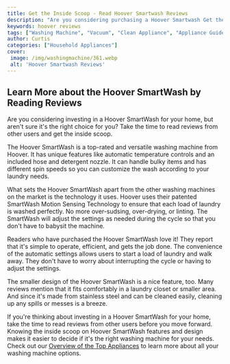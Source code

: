 ```yaml
---
title: Get the Inside Scoop - Read Hoover Smartwash Reviews
description: "Are you considering purchasing a Hoover Smartwash Get the inside scoop and read our reviews to learn how this innovative carpet cleaning system can make your life a bit easier"
keywords: hoover reviews
tags: ["Washing Machine", "Vacuum", "Clean Appliance", "Appliance Guide", "Appliance Reviews"]
author: Curtis
categories: ["Household Appliances"]
cover: 
 image: /img/washingmachine/361.webp
 alt: 'Hoover Smartwash Reviews'
---
```

## Learn More about the Hoover SmartWash by Reading Reviews 
Are you considering investing in a Hoover SmartWash for your home, but aren't sure it's the right choice for you? Take the time to read reviews from other users and get the inside scoop.

The Hoover SmartWash is a top-rated and versatile washing machine from Hoover. It has unique features like automatic temperature controls and an included hose and detergent nozzle. It can handle bulky items and has different spin speeds so you can customize the wash according to your laundry needs. 

What sets the Hoover SmartWash apart from the other washing machines on the market is the technology it uses. Hoover uses their patented SmartWash Motion Sensing Technology to ensure that each load of laundry is washed perfectly. No more over-sudsing, over-drying, or linting. The SmartWash will adjust the settings as needed during the cycle so that you don't have to babysit the machine. 

Readers who have purchased the Hoover SmartWash love it! They report that it's simple to operate, efficient, and gets the job done. The convenience of the automatic settings allows users to start a load of laundry and walk away. They don't have to worry about interrupting the cycle or having to adjust the settings. 

The smaller design of the Hoover SmartWash is a nice feature, too. Many reviews mention that it fits comfortably in a laundry closet or smaller area. And since it's made from stainless steel and can be cleaned easily, cleaning up any spills or messes is a breeze.

If you're thinking about investing in a Hoover SmartWash for your home, take the time to read reviews from other users before you move forward. Knowing the inside scoop on Hoover SmartWash features and design makes it easier to decide if it's the right washing machine for your needs. Check out our [Overview of the Top Appliances](./pages/appliance-overview) to learn more about all your washing machine options.
